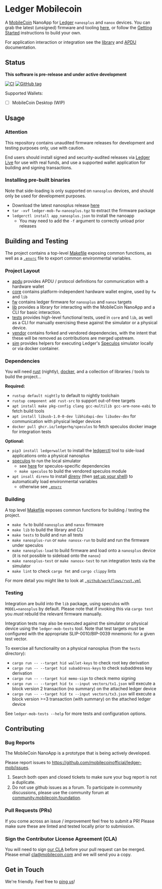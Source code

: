 # Ledger Mobilecoin

A [MobileCoin][1] NanoApp for [Ledger][2] `nanosplus` and `nanox` devices.
You can grab the latest (unsigned) firmware and tooling [here](https://github.com/mobilecoinofficial/ledger-mob/releases), or follow the [Getting Started](#Getting-Started) instructions to build your own.

For application interaction or integration see the [library](https://mobilecoinofficial.github.io/ledger-mob/ledger_mob/index.html) and [APDU](https://mobilecoinofficial.github.io/ledger-mob/ledger_mob_apdu/index.html) documentation.

## Status

**This software is pre-release and under active development**

[![CI](https://github.com/mobilecoinofficial/ledger-mob/actions/workflows/rust.yml/badge.svg)](https://github.com/mobilecoinofficial/ledger-mob/actions/workflows/rust.yml)
[![GitHub tag](https://img.shields.io/github/tag/mobilecoinofficial/ledger-mob.svg)](https://github.com/mobilecoinofficial/ledger-mob)

Supported Wallets:

- [ ] MobileCoin Desktop (WIP) 


## Usage

### Attention

This repository contains unaudited firmware releases for development and testing purposes only, use with caution.

End users should install signed and security-audited releases via [Ledger Live](https://www.ledger.com/ledger-live) for use with real funds, and use a supported wallet application for building and signing transactions.


### Installing pre-built binaries

Note that side-loading is only supported on `nanosplus` devices, and should only be used for development purposes.

- Download the latest nanosplus release [here](https://github.com/mobilecoinofficial/ledger-mob/releases/latest/download/ledger-mob-fw-nanosplus.tgz)
- `tar -xvf ledger-mob-fw-nanosplus.tgz` to extract the firmware package
- `ledgerctl install app_nanosplus.json` to install the nanoapp
  - You may need to add the `-f` argument to correctly unload prior releases


## Building and Testing

The project contains a top-level [Makefile](Makefile) exposing common functions, as well as a [`.envrc`](.envrc) file to export common environmental variables.

### Project Layout

- [apdu](./apdu) provides APDU / protocol definitions for communication with a hardware wallet
- [core](./core) contains platform-independent hardware wallet engine, used by `fw` and `lib`
- [fw](./fw) contains ledger firmware for `nanosplus` and `nanox` targets
- [lib](./lib) provides a library for interacting with the MobileCoin NanoApp and a CLI for basic interaction.
- [tests](./tests) provides high-level functional tests, used in `core` and `lib`, as well as a CLI for manually exercising these against the simulator or a physical device.
- [vendor](./vendor) contains forked and vendored dependencies, with the intent that these will be removed as contributions are merged upstream.
- [sim](./sim) provides helpers for executing Ledger's [Speculos][4] simulator locally or via docker container.


### Dependencies

You will need [rust](https://rustup.rs/) (nightly), [docker](https://docs.docker.com/get-docker/), and a collection of libraries / tools to build the project...

**Required:**
- `rustup default nightly` to default to nightly toolchain
- `rustup component add rust-src` to support out-of-tree targets
- `apt install make pkg-config clang gcc-multilib gcc-arm-none-eabi` to fetch build tools
- `apt install libusb-1.0-0-dev libhidapi-dev libudev-dev` for communication with physical ledger devices
- `docker pull ghcr.io/ledgerhq/speculos` to fetch speculos docker image for integration tests


**Optional:**
- `pip3 install ledgerwallet` to install the [ledgerctl](https://github.com/LedgerHQ/ledgerctl) tool to side-load applications onto a physical nanosplus
- [speculos](https://speculos.ledger.com/) to run the local simulator
  - see [here](https://speculos.ledger.com/installation/build.html) for speculos-specific dependencies
  - `make speculos` to build the vendored speculos module
- `apt insall direnv` to install [direnv](https://direnv.net/) (then [set up your shell](https://direnv.net/docs/hook.html)) to automatically load environmental variables
  - otherwise see [`.envrc`](.envrc)

### Building

A top level [Makefile](Makefile) exposes common functions for building / testing the project.

- `make fw` to build `nanosplus` and `nanox` firmware
- `make lib` to build the library and CLI
- `make tests` to build and run all tests
- `make nanosplus-run` or `make nanosx-run` to build and run the firmware under speculos
- `make nanosplus-load` to build firmware and load onto a `nanosplus` device (it is not possible to sideload onto the `nanox`)
- `make nanosplus-test` or `make nanosx-test` to run integration tests via the simulator
- `make lint` to check `cargo fmt` and `cargo clippy` lints

For more detail you might like to look at [`.github/workflows/rust.yml`](.github/workflows/rust.yml)


### Testing

Integration are build into the `lib` package, using speculos with `MODEL=nanosplus` by default.
Please note that if invoking this via `cargo test` you _must_ rebuild the relevant firmware manually.

Integration tests may also be executed against the simulator or physical device using the `ledger-mob-tests` tool.
Note that test targets _must_ be configured with the appropriate SLIP-0010/BIP-0039 mnemonic for a given test vector.

To exercise all functionality on a physical nanosplus (from the `tests` directory):

- `cargo run -- --target hid wallet-keys` to check root key derivation
- `cargo run -- --target hid subaddress-keys` to check subaddress key derivation
- `cargo run -- --target hid memo-sign` to check memo signing
- `cargo run -- --target hid tx --input vectors/tx1.json` will execute a block version 2 transaction (no summary) on the attached ledger device
- `cargo run -- --target hid tx --input vectors/tx3.json` will execute a block version >=3 transaction (with summary) on the attached ledger device

See `ledger-mob-tests --help` for more tests and configuration options.


## Contributing

### Bug Reports

The MobileCoin NanoApp is a prototype that is being actively developed.

Please report issues to https://github.com/mobilecoinofficial/ledger-mob/issues.

1. Search both open and closed tickets to make sure your bug report is not a duplicate.
1. Do not use github issues as a forum. To participate in community discussions, please use the community forum
   at [community.mobilecoin.foundation](https://community.mobilecoin.foundation).

### Pull Requests (PRs)

If you come across an issue / improvement feel free to submit a PR! Please make sure these are linted and tested locally prior to submission.
### Sign the Contributor License Agreement (CLA)

You will need to sign [our CLA](./CLA.md) before your pull request can be merged. Please
email [cla@mobilecoin.com](mailto:cla@mobilecoin.com) and we will send you a copy.


## Get in Touch

We're friendly. Feel free to [ping us](mailto:ledger-mob@mobilecoin.com)!


[1]: https://mobilecoin.com/
[2]: https://www.ledger.com/
[3]: https://direnv.net/
[4]: https://speculos.ledger.com/
